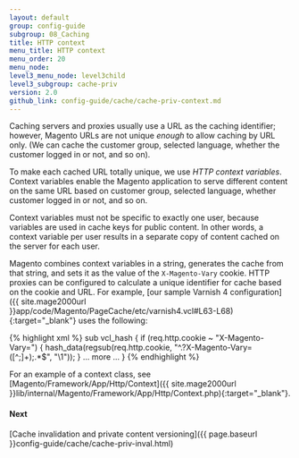 ```yaml
---
layout: default
group: config-guide
subgroup: 08_Caching
title: HTTP context
menu_title: HTTP context
menu_order: 20
menu_node: 
level3_menu_node: level3child
level3_subgroup: cache-priv
version: 2.0
github_link: config-guide/cache/cache-priv-context.md
---
```


Caching servers and proxies usually use a URL as the caching identifier; however, Magento URLs are not unique *enough* to allow caching by URL only. (We can cache the customer group, selected language, whether the customer logged in or not, and so on).

To make each cached URL totally unique, we use *HTTP context variables*. Context variables enable the Magento application to serve different content on the same URL based on customer group, selected language, whether customer logged in or not, and so on.

Context variables must not be specific to exactly one user, because variables are used in cache keys for public content. In other words, a context variable per user results in a separate copy of content cached on the server for each user.

Magento combines context variables in a string, generates the cache from that string, and sets it as the value of the `X-Magento-Vary` cookie. HTTP proxies can be configured to calculate a unique identifier for cache based on the cookie and URL. For example, [our sample Varnish 4 configuration]({{ site.mage2000url }}app/code/Magento/PageCache/etc/varnish4.vcl#L63-L68){:target="_blank"} uses the following: 

{% highlight xml %}
sub vcl_hash {
if (req.http.cookie ~ "X-Magento-Vary=") {
hash_data(regsub(req.http.cookie, "^.?X-Magento-Vary=([^;]+);.*$", "\1"));
}
... more ...
}
{% endhighlight %}

For an example of a context class, see [Magento/Framework/App/Http/Context]({{ site.mage2000url }}lib/internal/Magento/Framework/App/Http/Context.php){:target="_blank"}.

#### Next
[Cache invalidation and private content versioning]({{ page.baseurl }}config-guide/cache/cache-priv-inval.html)